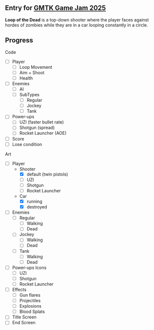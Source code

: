 ## Entry for [GMTK Game Jam 2025](itch.io/jam/gmtk-2025)

**Loop of the Dead** is a top-down shooter where the player 
faces against hordes of zombies while they are in a car looping constantly in a circle.

## Progress

Code
- [ ] Player
    - [ ] Loop Movement
    - [ ] Aim + Shoot
    - [ ] Health
- [ ] Enemies
    - [ ] AI
    - [ ] SubTypes
       - [ ] Regular
       - [ ] Jockey
       - [ ] Tank
- [ ] Power-ups
    - [ ] UZI (faster bullet rate)
    - [ ] Shotgun (spread)
    - [ ] Rocket Launcher (AOE)
- [ ] Score
- [ ] Lose condition

Art
- [ ] Player
    - Shooter 
        - [x] default (twin pistols)
        - [ ] UZI
        - [ ] Shotgun
        - [ ] Rocket Launcher
    - Car
        - [x] running
        - [x] destroyed
- [ ] Enemies 
    - [ ] Regular
        - [ ] Walking
        - [ ] Dead
    - [ ] Jockey
        - [ ] Walking
        - [ ] Dead
    - [ ] Tank
        - [ ] Walking
        - [ ] Dead
- [ ] Power-ups Icons
    - [ ] UZI
    - [ ] Shotgun
    - [ ] Rocket Launcher
- [ ] Effects
    - [ ] Gun flares
    - [ ] Projectiles
    - [ ] Explosions
    - [ ] Blood Splats
- [ ] Title Screen
- [ ] End Screen
